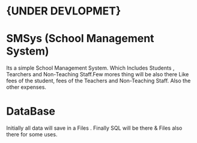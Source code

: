 # {UNDER DEVLOPMET}
# SMSys (School Management System) 
Its a simple School Management System. Which Includes Students , Tearchers and 
Non-Teaching Staff.Few mores thing will be also there Like fees of the student, 
fees of the Teachers and Non-Teaching Staff. Also the other expenses.

# DataBase 

Initially all data will save in a Files .
Finally SQL will be there & Files also there for some uses.
